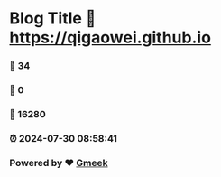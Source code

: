 # Blog Title :link: https://qigaowei.github.io 
### :page_facing_up: [34](https://qigaowei.github.io/tag.html) 
### :speech_balloon: 0 
### :hibiscus: 16280 
### :alarm_clock: 2024-07-30 08:58:41 
### Powered by :heart: [Gmeek](https://github.com/Meekdai/Gmeek)
